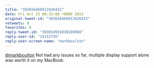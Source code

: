 ```yaml
---
title: "393656460913426432"
date: Fri Oct 25 08:33:08 +0000 2013
original-tweet-id: "393656460913426432"
retweets: 0
favorites: 0
reply-tweet-id: "393654591038169088"
reply-user-id: "14112756"
reply-user-screen-name: "markboulton"
---
```

<a href="https://twitter.com/markboulton">@markboulton</a> Not had any issues so far, multiple display support alone was worth it on my MacBook.
